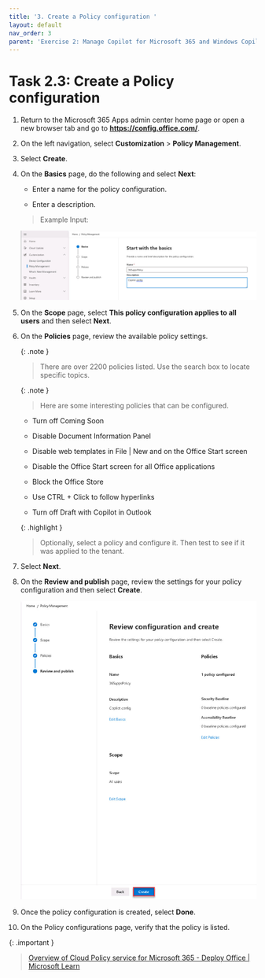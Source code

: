 ```yaml
---
title: '3. Create a Policy configuration '
layout: default
nav_order: 3
parent: 'Exercise 2: Manage Copilot for Microsoft 365 and Windows Copilot'
---
```


# Task 2.3: Create a Policy configuration 

 

1. Return to the Microsoft 365 Apps admin center home page or open a new browser tab and go to **https://config.office.com/**. 

 

1. On the left navigation, select **Customization** > **Policy Management**.  

 

1. Select **Create**. 

 

1. On the **Basics** page, do the following and select **Next**: 

 

    - Enter a name for the policy configuration.  

    - Enter a description. 

 

    >Example Input: 

    ![b10.jpg](../media/b10.jpg) 

 

1. On the **Scope** page, select **This policy configuration applies to all users** and then select **Next**. 

 

1. On the **Policies** page, review the available policy settings. 

 
    {: .note }
    > There are over 2200 policies listed. Use the search box to locate specific topics. 

 
    {: .note }
    > Here are some interesting policies that can be configured.    

    > 

    - Turn off Coming Soon 

    - Disable Document Information Panel 

    - Disable web templates in File | New and on the Office Start screen 

    - Disable the Office Start screen for all Office applications 

    - Block the Office Store 

    - Use CTRL + Click to follow hyperlinks 

    - Turn off Draft with Copilot in Outlook 

 
    {: .highlight }
    > Optionally, select a policy and configure it. Then test to see if it was applied to the tenant. 

 

1. Select **Next**.     

 

1. On the **Review and publish** page, review the settings for your policy configuration and then select **Create**. 

 

    ![b11.jpg](../media/b11.jpg) 

 

1. Once the policy configuration is created, select **Done**. 

 

1. On the Policy configurations page, verify that the policy is listed. 

 
{: .important }
> [Overview of Cloud Policy service for Microsoft 365 - Deploy Office | Microsoft Learn](https://learn.microsoft.com/en-us/deployoffice/admincenter/overview-cloud-policy "Overview of Cloud Policy service for Microsoft 365 - Deploy Office | Microsoft Learn") 

 
